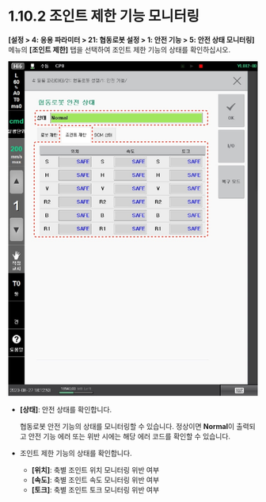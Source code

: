 # 1.10.2 조인트 제한 기능 모니터링

**\[설정 > 4: 응용 파라미터 > 21: 협동로봇 설정 > 1: 안전 기능 > 5: 안전 상태 모니터링]** 메뉴의 **\[조인트 제한]** 탭을 선택하여 조인트 제한 기능의 상태를 확인하십시오.

![그림 14 협동로봇 안전 상태: 조인트 제한](../../.gitbook/assets/image51.jpeg)

*   **\[상태]**: 안전 상태를 확인합니다.

    협동로봇 안전 기능의 상태를 모니터링할 수 있습니다. 정상이면 **Normal**이 출력되고 안전 기능 에러 또는 위반 시에는 해당 에러 코드를 확인할 수 있습니다.


* 조인트 제한 기능의 상태를 확인합니다.
  * **\[위치]**: 축별 조인트 위치 모니터링 위반 여부
  * **\[속도]**: 축별 조인트 속도 모니터링 위반 여부
  * **\[토크]**: 축별 조인트 토크 모니터링 위반 여부
